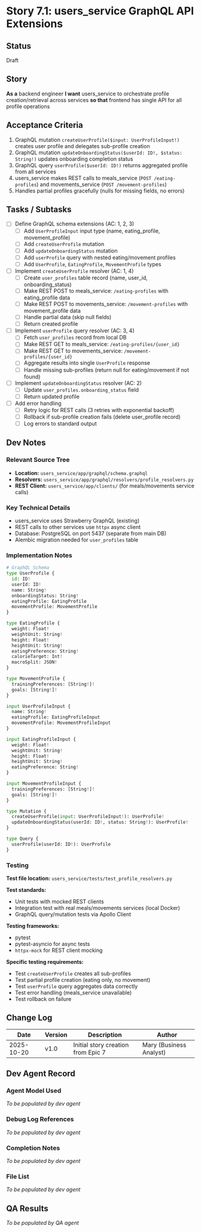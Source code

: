 # Story 7.1: users_service GraphQL API Extensions

## Status
Draft

## Story
**As a** backend engineer
**I want** users_service to orchestrate profile creation/retrieval across services
**so that** frontend has single API for all profile operations

## Acceptance Criteria

1. GraphQL mutation `createUserProfile($input: UserProfileInput!)` creates user profile and delegates sub-profile creation
2. GraphQL mutation `updateOnboardingStatus($userId: ID!, $status: String!)` updates onboarding completion status
3. GraphQL query `userProfile($userId: ID!)` returns aggregated profile from all services
4. users_service makes REST calls to meals_service (`POST /eating-profiles`) and movements_service (`POST /movement-profiles`)
5. Handles partial profiles gracefully (nulls for missing fields, no errors)

## Tasks / Subtasks

- [ ] Define GraphQL schema extensions (AC: 1, 2, 3)
  - [ ] Add `UserProfileInput` input type (name, eating_profile, movement_profile)
  - [ ] Add `createUserProfile` mutation
  - [ ] Add `updateOnboardingStatus` mutation
  - [ ] Add `userProfile` query with nested eating/movement profiles
  - [ ] Add `UserProfile`, `EatingProfile`, `MovementProfile` types

- [ ] Implement `createUserProfile` resolver (AC: 1, 4)
  - [ ] Create `user_profiles` table record (name, user_id, onboarding_status)
  - [ ] Make REST POST to meals_service: `/eating-profiles` with eating_profile data
  - [ ] Make REST POST to movements_service: `/movement-profiles` with movement_profile data
  - [ ] Handle partial data (skip null fields)
  - [ ] Return created profile

- [ ] Implement `userProfile` query resolver (AC: 3, 4)
  - [ ] Fetch `user_profiles` record from local DB
  - [ ] Make REST GET to meals_service: `/eating-profiles/{user_id}`
  - [ ] Make REST GET to movements_service: `/movement-profiles/{user_id}`
  - [ ] Aggregate results into single `UserProfile` response
  - [ ] Handle missing sub-profiles (return null for eating/movement if not found)

- [ ] Implement `updateOnboardingStatus` resolver (AC: 2)
  - [ ] Update `user_profiles.onboarding_status` field
  - [ ] Return updated profile

- [ ] Add error handling
  - [ ] Retry logic for REST calls (3 retries with exponential backoff)
  - [ ] Rollback if sub-profile creation fails (delete user_profile record)
  - [ ] Log errors to standard output

## Dev Notes

### Relevant Source Tree
- **Location:** `users_service/app/graphql/schema.graphql`
- **Resolvers:** `users_service/app/graphql/resolvers/profile_resolvers.py`
- **REST Client:** `users_service/app/clients/` (for meals/movements service calls)

### Key Technical Details
- users_service uses Strawberry GraphQL (existing)
- REST calls to other services use `httpx` async client
- Database: PostgreSQL on port 5437 (separate from main DB)
- Alembic migration needed for `user_profiles` table

### Implementation Notes
```python
# GraphQL Schema
type UserProfile {
  id: ID!
  userId: ID!
  name: String!
  onboardingStatus: String!
  eatingProfile: EatingProfile
  movementProfile: MovementProfile
}

type EatingProfile {
  weight: Float!
  weightUnit: String!
  height: Float!
  heightUnit: String!
  eatingPreference: String!
  calorieTarget: Int!
  macroSplit: JSON!
}

type MovementProfile {
  trainingPreferences: [String!]!
  goals: [String!]!
}

input UserProfileInput {
  name: String!
  eatingProfile: EatingProfileInput
  movementProfile: MovementProfileInput
}

input EatingProfileInput {
  weight: Float!
  weightUnit: String!
  height: Float!
  heightUnit: String!
  eatingPreference: String!
}

input MovementProfileInput {
  trainingPreferences: [String!]!
  goals: [String!]!
}

type Mutation {
  createUserProfile(input: UserProfileInput!): UserProfile!
  updateOnboardingStatus(userId: ID!, status: String!): UserProfile!
}

type Query {
  userProfile(userId: ID!): UserProfile
}
```

### Testing
**Test file location:** `users_service/tests/test_profile_resolvers.py`

**Test standards:**
- Unit tests with mocked REST clients
- Integration test with real meals/movements services (local Docker)
- GraphQL query/mutation tests via Apollo Client

**Testing frameworks:**
- pytest
- pytest-asyncio for async tests
- `httpx-mock` for REST client mocking

**Specific testing requirements:**
- Test `createUserProfile` creates all sub-profiles
- Test partial profile creation (eating only, no movement)
- Test `userProfile` query aggregates data correctly
- Test error handling (meals_service unavailable)
- Test rollback on failure

## Change Log

| Date | Version | Description | Author |
|------|---------|-------------|--------|
| 2025-10-20 | v1.0 | Initial story creation from Epic 7 | Mary (Business Analyst) |

## Dev Agent Record

### Agent Model Used
_To be populated by dev agent_

### Debug Log References
_To be populated by dev agent_

### Completion Notes
_To be populated by dev agent_

### File List
_To be populated by dev agent_

## QA Results
_To be populated by QA agent_
